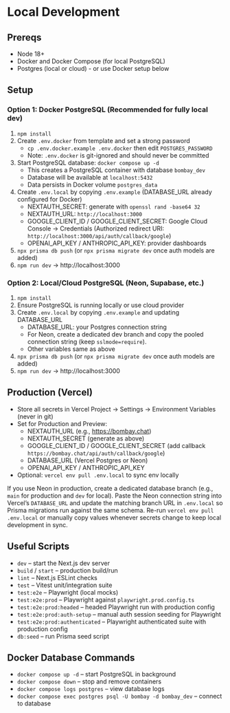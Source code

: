 # Local Development

## Prereqs
- Node 18+
- Docker and Docker Compose (for local PostgreSQL)
- Postgres (local or cloud) - or use Docker setup below

## Setup

### Option 1: Docker PostgreSQL (Recommended for fully local dev)
1) `npm install`
2) Create `.env.docker` from template and set a strong password
   - `cp .env.docker.example .env.docker` then edit `POSTGRES_PASSWORD`
   - Note: `.env.docker` is git-ignored and should never be committed
3) Start PostgreSQL database: `docker compose up -d`
   - This creates a PostgreSQL container with database `bombay_dev`
   - Database will be available at `localhost:5432`
   - Data persists in Docker volume `postgres_data`
4) Create `.env.local` by copying `.env.example` (DATABASE_URL already configured for Docker)
   - NEXTAUTH_SECRET: generate with `openssl rand -base64 32`
   - NEXTAUTH_URL: `http://localhost:3000`
   - GOOGLE_CLIENT_ID / GOOGLE_CLIENT_SECRET: Google Cloud Console → Credentials (Authorized redirect URI: `http://localhost:3000/api/auth/callback/google`)
   - OPENAI_API_KEY / ANTHROPIC_API_KEY: provider dashboards
5) `npx prisma db push` (or `npx prisma migrate dev` once auth models are added)
6) `npm run dev` → http://localhost:3000

### Option 2: Local/Cloud PostgreSQL (Neon, Supabase, etc.)
1) `npm install`
2) Ensure PostgreSQL is running locally or use cloud provider
3) Create `.env.local` by copying `.env.example` and updating DATABASE_URL
   - DATABASE_URL: your Postgres connection string
   - For Neon, create a dedicated dev branch and copy the pooled connection string (keep `sslmode=require`).
   - Other variables same as above
4) `npx prisma db push` (or `npx prisma migrate dev` once auth models are added)
5) `npm run dev` → http://localhost:3000

## Production (Vercel)
- Store all secrets in Vercel Project → Settings → Environment Variables (never in git)
- Set for Production and Preview:
  - NEXTAUTH_URL (e.g., https://bombay.chat)
  - NEXTAUTH_SECRET (generate as above)
  - GOOGLE_CLIENT_ID / GOOGLE_CLIENT_SECRET (add callback `https://bombay.chat/api/auth/callback/google`)
  - DATABASE_URL (Vercel Postgres or Neon)
  - OPENAI_API_KEY / ANTHROPIC_API_KEY
- Optional: `vercel env pull .env.local` to sync env locally

If you use Neon in production, create a dedicated database branch (e.g., `main` for production and `dev` for local). Paste the Neon connection string into Vercel’s `DATABASE_URL` and update the matching branch URL in `.env.local` so Prisma migrations run against the same schema. Re-run `vercel env pull .env.local` or manually copy values whenever secrets change to keep local development in sync.

## Useful Scripts
- `dev` – start the Next.js dev server
- `build` / `start` – production build/run
- `lint` – Next.js ESLint checks
- `test` – Vitest unit/integration suite
- `test:e2e` – Playwright (local mocks)
- `test:e2e:prod` – Playwright against `playwright.prod.config.ts`
- `test:e2e:prod:headed` – headed Playwright run with production config
- `test:e2e:prod:auth-setup` – manual auth session seeding for Playwright
- `test:e2e:prod:authenticated` – Playwright authenticated suite with production config
- `db:seed` – run Prisma seed script

## Docker Database Commands
- `docker compose up -d` – start PostgreSQL in background
- `docker compose down` – stop and remove containers
- `docker compose logs postgres` – view database logs
- `docker compose exec postgres psql -U bombay -d bombay_dev` – connect to database
